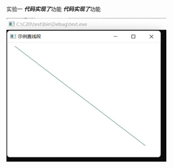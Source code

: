 实验一
***代码实现了***功能
***代码实现了***功能

![Image text](https://github.com/Bagery001/-/blob/main/%E6%9D%8E%E6%9E%97%E8%94%93-20201050336/work1/%E5%AE%9E%E9%AA%8C1.jpg)
